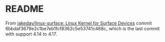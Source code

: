 # README

From [jakeday/linux-surface: Linux Kernel for Surface Devices](https://github.com/jakeday/linux-surface) commit 6bbdaf3679e2c1be7eb1fcf8362c5e53741c468c, which is the last commit with support 4.14 to 4.17.